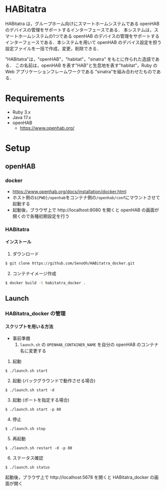 # HABitatra
HABitatra は，グループホーム向けにスマートホームシステムである openHAB のデバイスの管理をサポートするインターフェースである．
本システムは，スマートホームシステムの1つである openHAB のデバイスの管理をサポートするインターフェースである．本システムを用いて openHAB のデバイス設定を担う設定ファイルを一括で作成，変更，削除できる．

"HABitatra"は，"openHAB"，"habitat"，"sinatra" をもとに作られた造語である．
この名前は，openHAB を表す"HAB"と生息地を表す"habitat"，Ruby の Web アプリケーションフレームワークである ”sinatra”を組み合わせたものである．
# Requirements
+ Ruby 3.x
+ Java 17.x
+ openHAB
  + https://www.openhab.org/

# Setup
## openHAB
### docker
+ https://www.openhab.org/docs/installation/docker.html
+ ホスト側の`${PWD}/openhab`をコンテナ側の`/openhab/conf`にマウントさせて起動する
+ 起動後，ブラウザ上で http://localhost:8080 を開くと openHAB の画面が開くので各種初期設定を行う

### HABitatra
#### インストール
1. ダウンロード
```bash
$ git clone https://github.com/SenoOh/HABitatra_docker.git
```
2. コンテナイメージ作成
```bash
$ docker build -t habitatra_docker .
```

## Launch
### HABitatra_docker の管理
#### スクリプトを用いる方法
+ 事前準備
    1. `launch.sh` の `OPENHAB_CONTAINER_NAME` を自分の openHAB のコンテナ名に変更する
1. 起動
```shell
$ ./launch.sh start
```
2. 起動 (バックグラウンドで動作させる場合)
```shell
$ ./launch.sh start -d
```
3. 起動 (ポートを指定する場合)
```shell
$ ./launch.sh start -p 80
```
4. 停止
```shell
$ ./launch.sh stop
```
5. 再起動
```shell
$ ./launch.sh restart -d -p 80
```
6. ステータス確認
```shell
$ ./launch.sh status
```

起動後，ブラウザ上で http://localhost:5678 を開くと HABitatra_docker の画面が開く